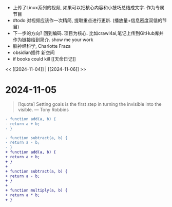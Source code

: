 
- 上传了Linux系列的视频,  如果可以把核心内容和小技巧总结成文字. 作为专属节目
- #todo 对视频应该作一次精简, 提取重点进行更新. (播放量+信息密度双低的节目)
- 下一步的方向? 回到编码. 项目为核心. 比如crawl4ai,笔记上传到GitHub库并作为链接给到简介. show me your work
- 脑神经科学, Charlotte Fraza
- obsidian插件 新空间
- if books could kill
[[天命日记]]

<< [[2024-11-04]] | [[2024-11-06]] >>

# 2024-11-05

> [!quote] Setting goals is the first step in turning the invisible into the visible.
> — Tony Robbins

```diff
- function add(a, b) { 
- return a + b; 
- } 

- function subtract(a, b) { 
- return a - b; 
- } 
+ function add(a, b) { 
+ return a + b; 
+ } 
+ 
+ function subtract(a, b) { 
+ return a - b; 
+ } 
+ 
+ function multiply(a, b) { 
+ return a * b; 
+ }
```


